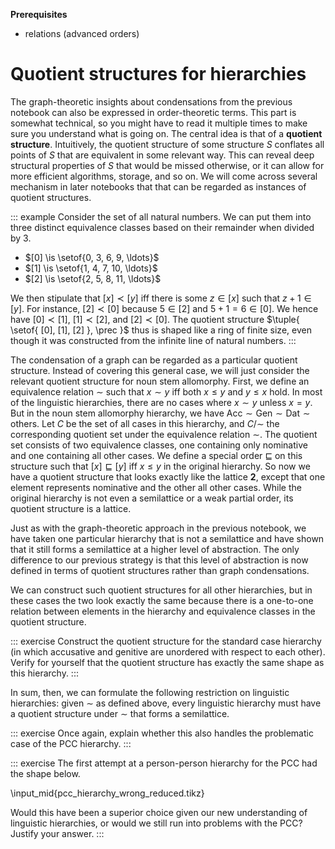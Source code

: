 **Prerequisites**

- relations (advanced orders)

# Quotient structures for hierarchies

The graph-theoretic insights about condensations from the previous notebook can also be expressed in order-theoretic terms.
This part is somewhat technical, so you might have to read it multiple times to make sure you understand what is going on.
The central idea is that of a **quotient structure**.
Intuitively, the quotient structure of some structure $S$ conflates all points of $S$ that are equivalent in some relevant way.
This can reveal deep structural properties of $S$ that would be missed otherwise, or it can allow for more efficient algorithms, storage, and so on.
We will come across several mechanism in later notebooks that that can be regarded as instances of quotient structures.

::: example
Consider the set of all natural numbers.
We can put them into three distinct equivalence classes based on their remainder when divided by $3$.


- $[0] \is \setof{0, 3, 6, 9, \ldots}$
- $[1] \is \setof{1, 4, 7, 10, \ldots}$
- $[2] \is \setof{2, 5, 8, 11, \ldots}$


We then stipulate that $[x] \prec [y]$ iff there is some $z \in [x]$ such that $z + 1 \in [y]$.
For instance, $[2] \prec [0]$ because $5 \in [2]$ and $5 + 1 = 6 \in [0]$.
We hence have $[0] \prec [1]$, $[1] \prec [2]$, and $[2] \prec [0]$.
The quotient structure $\tuple{ \setof{ [0], [1], [2] }, \prec }$ thus is shaped like a ring of finite size, even though it was constructed from the infinite line of natural numbers.
:::

The condensation of a graph can be regarded as a particular quotient structure.
Instead of covering this general case, we will just consider the relevant quotient structure for noun stem allomorphy.
First, we define an equivalence relation $\sim$ such that $x \sim y$ iff both $x \leq y$ and $y \leq x$ hold.
In most of the linguistic hierarchies, there are no cases where $x \sim y$ unless $x = y$.
But in the noun stem allomorphy hierarchy, we have
$\text{Acc} \sim \text{Gen} \sim \text{Dat} \sim \text{others}$.
Let $C$ be the set of all cases in this hierarchy, and $C/\sim$ the corresponding quotient set under the equivalence relation $\sim$.
The quotient set consists of two equivalence classes, one containing only nominative and one containing all other cases.
We define a special order $\sqsubseteq$ on this structure such that $[x] \sqsubseteq [y]$ iff $x \leq y$ in the original hierarchy.
So now we have a quotient structure that looks exactly like the lattice **2**, except that one element represents nominative and the other all other cases.
While the original hierarchy is not even a semilattice or a weak partial order, its quotient structure is a lattice.

Just as with the graph-theoretic approach in the previous notebook, we have taken one particular hierarchy that is not a semilattice and have shown that it still forms a semilattice at a higher level of abstraction.
The only difference to our previous strategy is that this level of abstraction is now defined in terms of quotient structures rather than graph condensations.

We can construct such quotient structures for all other hierarchies, but in these cases the two look exactly the same because there is a one-to-one relation between elements in the hierarchy and equivalence classes in the quotient structure.

::: exercise
Construct the quotient structure for the standard case hierarchy (in which accusative and genitive are unordered with respect to each other).
Verify for yourself that the quotient structure has exactly the same shape as this hierarchy.
:::

In sum, then, we can formulate the following restriction on linguistic hierarchies: given $\sim$ as defined above, every linguistic hierarchy must have a quotient structure under $\sim$ that forms a semilattice.

::: exercise
Once again, explain whether this also handles the problematic case of the PCC hierarchy.
:::

::: exercise
The first attempt at a person-person hierarchy for the PCC had the shape below.

\input_mid{pcc_hierarchy_wrong_reduced.tikz}

Would this have been a superior choice given our new understanding of linguistic hierarchies, or would we still run into problems with the PCC?
Justify your answer.
:::
